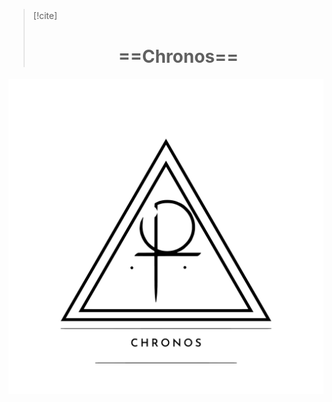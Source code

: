> [!cite] ㅤ
> # <center>==Chronos==</center>
![image](.attachments/d76802a65913b595db14ffeffcbb1cbf4495f619.png) 